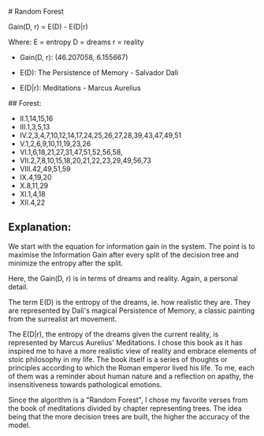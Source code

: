 # Random Forest

Gain(D, r) = E(D) - E(D|r) 

Where: 
E = entropy
D = dreams 
r = reality 

- Gain(D, r): (46.207058, 6.155667)

- E(D): The Persistence of Memory - Salvador Dalì

- E(D|r): Meditations - Marcus Aurelius 

## Forest:

- II.1,14,15,16
- III.1,3,5,13
- IV.2,3,4,7,10,12,14,17,24,25,26,27,28,39,43,47,49,51
- V.1,2,6,9,10,11,19,23,26
- VI.1,6,18,21,27,31,47,51,52,56,58,
- VII.2,7,8,10,15,18,20,21,22,23,29,49,56,73
- VIII.42,49,51,59
- IX.4,19,20
- X.8,11,29
- XI.1,4,18
- XII.4,22

## Explanation:

We start with the equation for information gain in the system. The point is to maximise the Information Gain after every split of the decision tree and minimize the entropy after the split. 

Here, the Gain(D, r) is in terms of dreams and reality. Again, a personal detail.

The term E(D) is the entropy of the dreams, ie. how realistic they are. They are represented by Dalì's magical Persistence of Memory, a classic painting from the surrealist art movement. 

The E(D|r), the entropy of the dreams given the current reality, is represented by Marcus Aurelius' Meditations. I chose this book as it has inspired me to have a more realistic view of reality and embrace elements of stoic philosophy in my life. The book itself is a series of thoughts or principles according to which the Roman emperor lived his life. To me, each of them was a reminder about human nature and a reflection on apathy, the insensitiveness towards pathological emotions. 

Since the algorithm is a "Random Forest", I chose my favorite verses from the book of meditations divided by chapter representing trees. The idea being that the more decision trees are built, the higher the accuracy of the model. 
